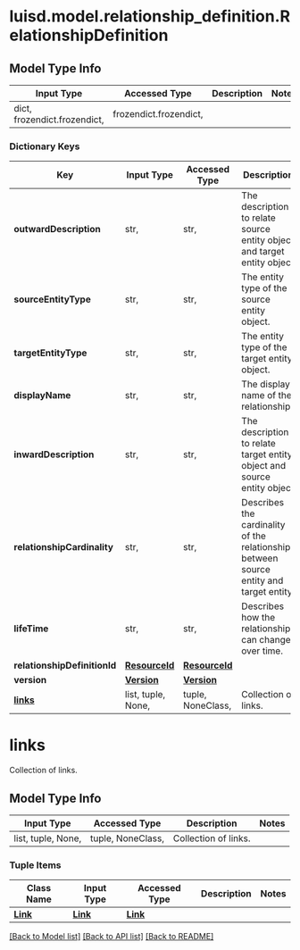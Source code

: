 # luisd.model.relationship_definition.RelationshipDefinition

## Model Type Info
Input Type | Accessed Type | Description | Notes
------------ | ------------- | ------------- | -------------
dict, frozendict.frozendict,  | frozendict.frozendict,  |  | 

### Dictionary Keys
Key | Input Type | Accessed Type | Description | Notes
------------ | ------------- | ------------- | ------------- | -------------
**outwardDescription** | str,  | str,  | The description to relate source entity object and target entity object | 
**sourceEntityType** | str,  | str,  | The entity type of the source entity object. | 
**targetEntityType** | str,  | str,  | The entity type of the target entity object. | 
**displayName** | str,  | str,  | The display name of the relationship. | 
**inwardDescription** | str,  | str,  | The description to relate target entity object and source entity object | 
**relationshipCardinality** | str,  | str,  | Describes the cardinality of the relationship between source entity and target entity. | 
**lifeTime** | str,  | str,  | Describes how the relationships can change over time. | 
**relationshipDefinitionId** | [**ResourceId**](ResourceId.md) | [**ResourceId**](ResourceId.md) |  | 
**version** | [**Version**](Version.md) | [**Version**](Version.md) |  | [optional] 
**[links](#links)** | list, tuple, None,  | tuple, NoneClass,  | Collection of links. | [optional] 

# links

Collection of links.

## Model Type Info
Input Type | Accessed Type | Description | Notes
------------ | ------------- | ------------- | -------------
list, tuple, None,  | tuple, NoneClass,  | Collection of links. | 

### Tuple Items
Class Name | Input Type | Accessed Type | Description | Notes
------------- | ------------- | ------------- | ------------- | -------------
[**Link**](Link.md) | [**Link**](Link.md) | [**Link**](Link.md) |  | 

[[Back to Model list]](../../README.md#documentation-for-models) [[Back to API list]](../../README.md#documentation-for-api-endpoints) [[Back to README]](../../README.md)

